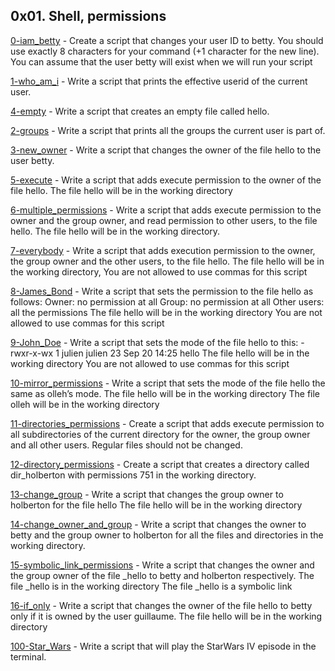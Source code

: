 ## 0x01. Shell, permissions

[0-iam_betty](./0-iam_betty)  - Create a script that changes your user ID to betty. You should use exactly 8 characters for your command (+1 character for the new line). You can assume that the user betty will exist when we will run your script

[1-who_am_i](./1-who_am_i) - Write a script that prints the effective userid of the current user.

[4-empty](./4-empty) - Write a script that creates an empty file called hello.

[2-groups](./2-groups) - Write a script that prints all the groups the current user is part of.

[3-new_owner](./3-new_owner) - Write a script that changes the owner of the file hello to the user betty.

[5-execute](./5-execute) - Write a script that adds execute permission to the owner of the file hello. The file hello will be in the working directory

[6-multiple_permissions](./6-multiple_permissions) - Write a script that adds execute permission to the owner and the group owner, and read permission to other users, to the file hello. The file hello will be in the working directory.

[7-everybody](./7-everybody) - Write a script that adds execution permission to the owner, the group owner and the other users, to the file hello. The file hello will be in the working directory,  You are not allowed to use commas for this script

[8-James_Bond](./8-James_Bond) - Write a script that sets the permission to the file hello as follows:
Owner: no permission at all
Group: no permission at all
Other users: all the permissions
The file hello will be in the working directory You are not allowed to use commas for this script

[9-John_Doe](./9-John_Doe) - Write a script that sets the mode of the file hello to this:
-rwxr-x-wx 1 julien julien 23 Sep 20 14:25 hello
The file hello will be in the working directory
You are not allowed to use commas for this script

[10-mirror_permissions](./10-mirror_permissions) - Write a script that sets the mode of the file hello the same as olleh’s mode.
The file hello will be in the working directory
The file olleh will be in the working directory

[11-directories_permissions](./11-directories_permissions) - Create a script that adds execute permission to all subdirectories of the current directory for the owner, the group owner and all other users. Regular files should not be changed.

[12-directory_permissions](./12-directory_permissions) - Create a script that creates a directory called dir_holberton with permissions 751 in the working directory.

[13-change_group](./13-change_group) - Write a script that changes the group owner to holberton for the file hello
The file hello will be in the working directory

[14-change_owner_and_group](./100-change_owner_and_group) - Write a script that changes the owner to betty and the group owner to holberton for all the files and directories in the working directory.

[15-symbolic_link_permissions](./101-symbolic_link_permissions) - Write a script that changes the owner and the group owner of the file _hello to betty and holberton respectively.
The file _hello is in the working directory
The file _hello is a symbolic link

[16-if_only](./102-if_only) - Write a script that changes the owner of the file hello to betty only if it is owned by the user guillaume.
The file hello will be in the working directory

[100-Star_Wars](./103-Star_Wars) - Write a script that will play the StarWars IV episode in the terminal.

